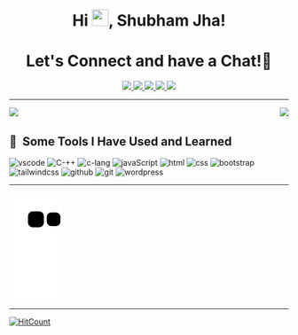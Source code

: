 <h1 align="center"> Hi <img src="https://github.com/TheDudeThatCode/TheDudeThatCode/blob/master/Assets/wave.gif" height="30px" transform = 'translateY("40px")' width="30px" >, Shubham Jha! </h1>

<h1 align="center">
  Let's Connect and have a Chat!💬
</h1>

<p align="center">
<a href="#">
  <img height="50" src="https://user-images.githubusercontent.com/46517096/166972883-f5f1d88c-0246-4374-88ac-ded0f2cf0699.png"/>
</a>
<a href="https://www.linkedin.com/in/07jhashubham/">
  <img height="50" src="https://user-images.githubusercontent.com/46517096/166973395-19676cd8-f8ec-4abf-83ff-da8243505b82.png"/>
</a>
<a href="https://dev.to/07jhashubham">
  <img height="50" src="https://user-images.githubusercontent.com/46517096/166974096-7aeecad4-483e-4c85-983f-f4b37b3f794e.png"/>
</a>
<a href="https://twitter.com/07jhashubham">
  <img height="50" src="https://user-images.githubusercontent.com/46517096/166974271-91dfa250-d70b-4cb9-8707-f1bda1b708c3.png"/>
</a>
<a href="https://www.instagram.com/07jhashubham/">
  <img height="50" src="https://user-images.githubusercontent.com/46517096/166974368-9798f39f-1f46-499c-b14e-81f0a3f83a06.png"/>
</a>
</p>

---

<p >
  <img src= "https://github-readme-stats.vercel.app/api?username=07jhashubham&show_icons=true&theme=highcontrast" align="left">
  <p align="right" margin-top="10px">
  <img src= "https://github-readme-stats.vercel.app/api/top-langs/?username=07jhashubham&langs_count=3" style="margin-right: '30px'" >
   </p>
 </p>
 <h2> 🚀 &nbsp;Some Tools I Have Used and Learned</h2>
 <p align="left">
 <img src="https://cdn.jsdelivr.net/gh/devicons/devicon/icons/vscode/vscode-original.svg" alt="vscode" width="45" height="45" />
 <img src="https://cdn.jsdelivr.net/gh/devicons/devicon/icons/cplusplus/cplusplus-original.svg" alt="C-++"  width="45" height="45" />
 <img src="https://cdn.jsdelivr.net/gh/devicons/devicon/icons/c/c-original.svg" alt="c-lang"  width="45" height="45" />
 <img src="https://cdn.jsdelivr.net/gh/devicons/devicon/icons/javascript/javascript-original.svg" alt="javaScript"  width="45" height="45" />
 <img src="https://cdn.jsdelivr.net/gh/devicons/devicon/icons/html5/html5-original.svg" alt="html"  width="45" height="45" />
 <img src="https://cdn.jsdelivr.net/gh/devicons/devicon/icons/css3/css3-original.svg" alt="css"  width="45" height="45" />
 <img src="https://cdn.jsdelivr.net/gh/devicons/devicon/icons/bootstrap/bootstrap-original.svg" alt="bootstrap"  width="45" height="45" />
 <img src="https://cdn.jsdelivr.net/gh/devicons/devicon/icons/tailwindcss/tailwindcss-plain.svg" alt="tailwindcss"  width="45" height="45" />
 <img src="https://cdn.jsdelivr.net/gh/devicons/devicon/icons/github/github-original.svg" alt="github"  width="45" height="45" />
 <img src="https://cdn.jsdelivr.net/gh/devicons/devicon/icons/git/git-original.svg" alt="git"  width="45" height="45" />
 <img src="https://cdn.jsdelivr.net/gh/devicons/devicon/icons/wordpress/wordpress-plain.svg" alt="wordpress"  width="45" height="45" />
 </p>
 
 ---

 ![Snake animation](https://github.com/07jhashubham/07jhashubham/blob/output/github-contribution-grid-snake.svg)
 
 ---
 

[![HitCount](https://hits.dwyl.com/07jhashubham/07jhashubham.svg?style=flat-square)](http://hits.dwyl.com/07jhashubham/07jhashubham)


 








 
          
 
            
 




 
 
 


<div 
